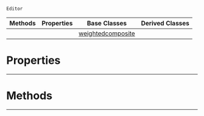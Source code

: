  `Editor`

|Methods|Properties|Base Classes|Derived Classes|
|---|---|---|---|
| | |[weightedcomposite](https://github.com/zeroengineteam/ZeroDocs/code_reference/class_reference/weightedcomposite.markdown)| |


 #  Properties


---  
 #  Methods


---  
 

 